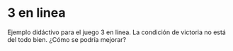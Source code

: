 # 3 en linea
Ejemplo didáctivo para el juego 3 en línea. La condición de victoria no está del todo bien. 
¿Cómo se podría mejorar?